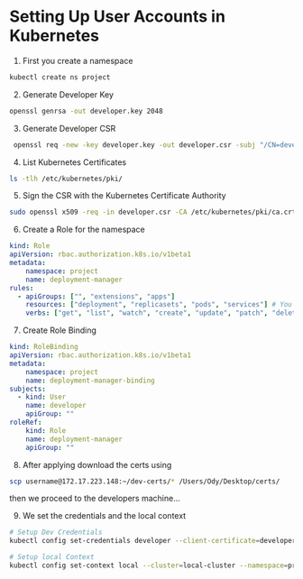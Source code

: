 # Setting Up User Accounts in Kubernetes

1. First you create a namespace

```bash
kubectl create ns project
```
2. Generate Developer Key

```bash
openssl genrsa -out developer.key 2048
```

3. Generate Developer CSR

```bash
 openssl req -new -key developer.key -out developer.csr -subj "/CN=developer/O=developer"
```

4. List Kubernetes Certificates
```bash
ls -tlh /etc/kubernetes/pki/
```

5. Sign the CSR with the Kubernetes Certificate Authority
```bash
sudo openssl x509 -req -in developer.csr -CA /etc/kubernetes/pki/ca.crt -CAkey /etc/kubernetes/pki/ca.key -CAcreateserial -out developer.crt -days 365
```

6. Create a Role for the namespace

```yaml
kind: Role
apiVersion: rbac.authorization.k8s.io/v1beta1
metadata:
    namespace: project
    name: deployment-manager
rules:
  - apiGroups: ["", "extensions", "apps"]
    resources: ["deployment", "replicasets", "pods", "services"] # You can also use ["*"]
    verbs: ["get", "list", "watch", "create", "update", "patch", "delete"] # You can also use ["*"]
```

7. Create Role Binding
```yaml
kind: RoleBinding
apiVersion: rbac.authorization.k8s.io/v1beta1
metadata:
    namespace: project
    name: deployment-manager-binding
subjects:
  - kind: User
    name: developer
    apiGroup: ""
roleRef:
    kind: Role
    name: deployment-manager
    apiGroup: ""
```

8. After applying download the certs using

```bash
scp username@172.17.223.148:~/dev-certs/* /Users/Ody/Desktop/certs/
```
then we proceed to the developers machine...

9. We set the credentials and the local context
```bash
# Setup Dev Credentials
kubectl config set-credentials developer --client-certificate=developer.crt --client-key=developer.key

# Setup local Context
kubectl config set-context local --cluster=local-cluster --namespace=project --user=developer
```
